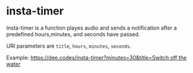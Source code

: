 # insta-timer
Insta-timer is a function playes audio and sends a notification after a predefined hours,minutes, and seconds have passed.

URI parameters are `title`, `hours`, `minutes`, `seconds`.

Example: 
[https://dee.codes/insta-timer?minutes=30&title=Switch off the water](https://dee.codes/insta-timer?minutes=30&title=Switch+off+the+water)

